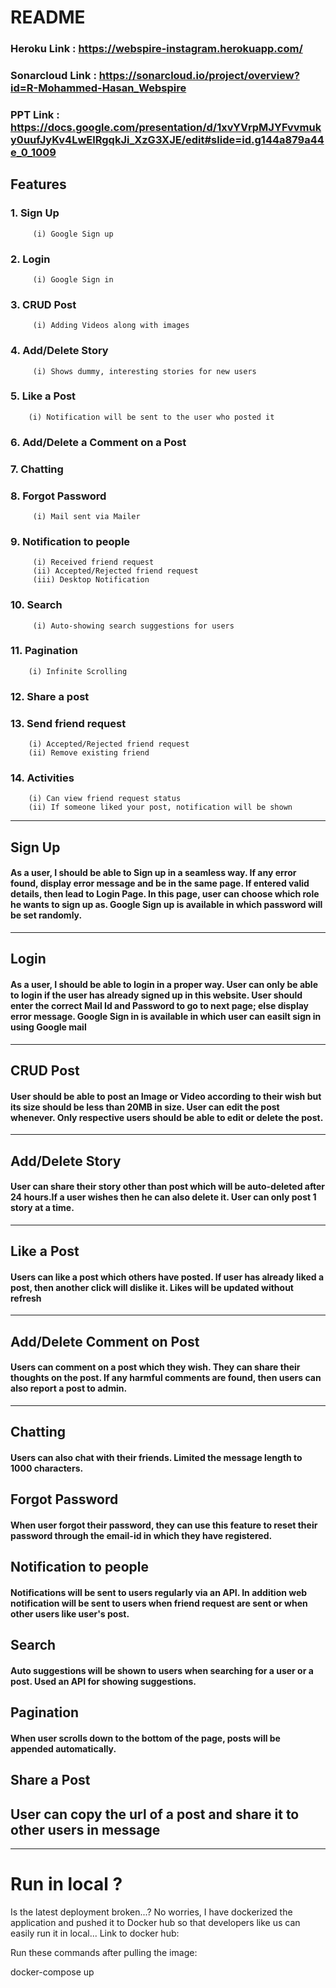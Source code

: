 # README

### Heroku Link : https://webspire-instagram.herokuapp.com/

### Sonarcloud Link : https://sonarcloud.io/project/overview?id=R-Mohammed-Hasan_Webspire

### PPT Link : https://docs.google.com/presentation/d/1xvYVrpMJYFvvmuky0uufJyKv4LwElRgqkJi_XzG3XJE/edit#slide=id.g144a879a44e_0_1009

## Features

### 1. Sign Up

         (i) Google Sign up

### 2. Login

         (i) Google Sign in

### 3. CRUD Post

         (i) Adding Videos along with images

### 4. Add/Delete Story

         (i) Shows dummy, interesting stories for new users

### 5. Like a Post

        (i) Notification will be sent to the user who posted it

### 6. Add/Delete a Comment on a Post

### 7. Chatting

### 8. Forgot Password

         (i) Mail sent via Mailer

### 9. Notification to people

         (i) Received friend request
         (ii) Accepted/Rejected friend request
         (iii) Desktop Notification

### 10. Search

         (i) Auto-showing search suggestions for users

### 11. Pagination

        (i) Infinite Scrolling

### 12. Share a post

### 13. Send friend request

        (i) Accepted/Rejected friend request
        (ii) Remove existing friend

### 14. Activities

        (i) Can view friend request status
        (ii) If someone liked your post, notification will be shown

<hr>

## Sign Up

#### As a user, I should be able to Sign up in a seamless way. If any error found, display error message and be in the same page. If entered valid details, then lead to Login Page. In this page, user can choose which role he wants to sign up as. Google Sign up is available in which password will be set randomly.

<hr>

## Login

#### As a user, I should be able to login in a proper way. User can only be able to login if the user has already signed up in this website. User should enter the correct Mail Id and Password to go to next page; else display error message. Google Sign in is available in which user can easilt sign in using Google mail

<hr>

## CRUD Post

#### User should be able to post an Image or Video according to their wish but its size should be less than 20MB in size. User can edit the post whenever. Only respective users should be able to edit or delete the post.

<hr>

## Add/Delete Story

#### User can share their story other than post which will be auto-deleted after 24 hours.If a user wishes then he can also delete it. User can only post 1 story at a time.

<hr>

## Like a Post

#### Users can like a post which others have posted. If user has already liked a post, then another click will dislike it. Likes will be updated without refresh

<hr>

## Add/Delete Comment on Post

#### Users can comment on a post which they wish. They can share their thoughts on the post. If any harmful comments are found, then users can also report a post to admin.

<hr>

## Chatting

#### Users can also chat with their friends. Limited the message length to 1000 characters.

## Forgot Password

#### When user forgot their password, they can use this feature to reset their password through the email-id in which they have registered.

## Notification to people

#### Notifications will be sent to users regularly via an API. In addition web notification will be sent to users when friend request are sent or when other users like user's post.

## Search

#### Auto suggestions will be shown to users when searching for a user or a post. Used an API for showing suggestions.

## Pagination

#### When user scrolls down to the bottom of the page, posts will be appended automatically.

## Share a Post

## User can copy the url of a post and share it to other users in message

<hr />

# Run in local ?

Is the latest deployment broken...? No worries, I have dockerized the application and pushed it to Docker hub so that developers like us can easily run it in local...
Link to docker hub: 

Run these commands after pulling the image: 

docker-compose up